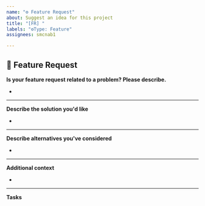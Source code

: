 ```yaml
---
name: "⚙️ Feature Request"
about: Suggest an idea for this project
title: "[FR] "
labels: "⚙️Type: Feature"
assignees: smcnab1

---
```


## **🚀 Feature Request**

**Is your feature request related to a problem? Please describe.**
<!-- A clear and concise description of what the problem is. Ex. I'm always frustrated when [...] -->

*

---

**Describe the solution you'd like**
<!-- A clear and concise description of what you want to happen. -->

*

---

**Describe alternatives you've considered**
<!-- A clear and concise description of any alternative solutions or features you've considered. -->

*

---

**Additional context**
<!-- Add any other context or additional information about the problem here.-->

*

---

**Tasks**
<!-- Add any specific tasks to solve the problem here.-->


<!--📛📛📛📛📛📛📛📛📛📛📛📛📛📛📛📛📛📛📛📛📛📛📛📛📛📛📛📛📛📛

Oh, hi there! 😄

To expedite issue processing please search open and closed issues before submitting a new one.
Please read our Rules of Conduct at this repository's `.github/CODE_OF_CONDUCT.md`

📛📛📛📛📛📛📛📛📛📛📛📛📛📛📛📛📛📛📛📛📛📛📛📛📛📛📛📛📛📛📛📛-->
